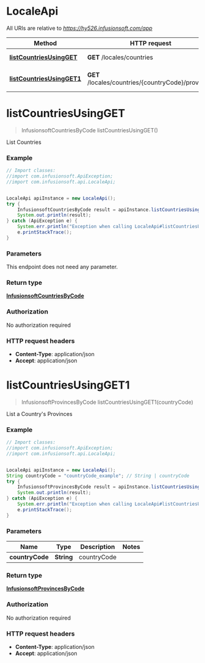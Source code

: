 # LocaleApi

All URIs are relative to *https://hy526.infusionsoft.com/app*

Method | HTTP request | Description
------------- | ------------- | -------------
[**listCountriesUsingGET**](LocaleApi.md#listCountriesUsingGET) | **GET** /locales/countries | List Countries
[**listCountriesUsingGET1**](LocaleApi.md#listCountriesUsingGET1) | **GET** /locales/countries/{countryCode}/provinces | List a Country&#39;s Provinces


<a name="listCountriesUsingGET"></a>
# **listCountriesUsingGET**
> InfusionsoftCountriesByCode listCountriesUsingGET()

List Countries

### Example
```java
// Import classes:
//import com.infusionsoft.ApiException;
//import com.infusionsoft.api.LocaleApi;


LocaleApi apiInstance = new LocaleApi();
try {
    InfusionsoftCountriesByCode result = apiInstance.listCountriesUsingGET();
    System.out.println(result);
} catch (ApiException e) {
    System.err.println("Exception when calling LocaleApi#listCountriesUsingGET");
    e.printStackTrace();
}
```

### Parameters
This endpoint does not need any parameter.

### Return type

[**InfusionsoftCountriesByCode**](InfusionsoftCountriesByCode.md)

### Authorization

No authorization required

### HTTP request headers

 - **Content-Type**: application/json
 - **Accept**: application/json

<a name="listCountriesUsingGET1"></a>
# **listCountriesUsingGET1**
> InfusionsoftProvincesByCode listCountriesUsingGET1(countryCode)

List a Country&#39;s Provinces

### Example
```java
// Import classes:
//import com.infusionsoft.ApiException;
//import com.infusionsoft.api.LocaleApi;


LocaleApi apiInstance = new LocaleApi();
String countryCode = "countryCode_example"; // String | countryCode
try {
    InfusionsoftProvincesByCode result = apiInstance.listCountriesUsingGET1(countryCode);
    System.out.println(result);
} catch (ApiException e) {
    System.err.println("Exception when calling LocaleApi#listCountriesUsingGET1");
    e.printStackTrace();
}
```

### Parameters

Name | Type | Description  | Notes
------------- | ------------- | ------------- | -------------
 **countryCode** | **String**| countryCode |

### Return type

[**InfusionsoftProvincesByCode**](InfusionsoftProvincesByCode.md)

### Authorization

No authorization required

### HTTP request headers

 - **Content-Type**: application/json
 - **Accept**: application/json

